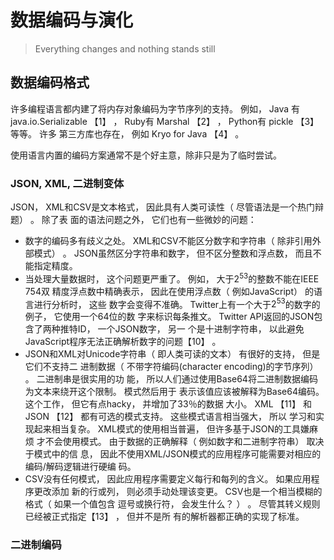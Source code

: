 # 数据编码与演化



> Everything changes and nothing stands still  

## 数据编码格式

许多编程语言都内建了将内存对象编码为字节序列的支持。 例如， Java
有 java.io.Serializable 【1】 ， Ruby有 Marshal 【2】 ， Python有 pickle 【3】 等等。 许多
第三方库也存在， 例如 Kryo for Java 【4】 。  

使用语言内置的编码方案通常不是个好主意，除非只是为了临时尝试。  

### JSON, XML, 二进制变体

JSON， XML和CSV是文本格式， 因此具有人类可读性（ 尽管语法是一个热门辩题） 。 除了表
面的语法问题之外， 它们也有一些微妙的问题：  

+ 数字的编码多有歧义之处。 XML和CSV不能区分数字和字符串（ 除非引用外部模式） 。
  JSON虽然区分字符串和数字， 但不区分整数和浮点数， 而且不能指定精度。
+ 当处理大量数据时， 这个问题更严重了。 例如， 大于$2^{53}$的整数不能在IEEE 754双
  精度浮点数中精确表示， 因此在使用浮点数（ 例如JavaScript） 的语言进行分析时， 这些
  数字会变得不准确。 Twitter上有一个大于$2^{53}$的数字的例子， 它使用一个64位的数
  字来标识每条推文。 Twitter API返回的JSON包含了两种推特ID， 一个JSON数字， 另一
  个是十进制字符串， 以此避免JavaScript程序无法正确解析数字的问题【10】 。
+ JSON和XML对Unicode字符串（ 即人类可读的文本） 有很好的支持， 但是它们不支持二
  进制数据（ 不带字符编码(character encoding)的字节序列） 。 二进制串是很实用的功
  能， 所以人们通过使用Base64将二进制数据编码为文本来绕开这个限制。 模式然后用于
  表示该值应该被解释为Base64编码。 这个工作， 但它有点hacky， 并增加了33％的数据
  大小。 XML 【11】 和JSON 【12】 都有可选的模式支持。 这些模式语言相当强大， 所以
  学习和实现起来相当复杂。 XML模式的使用相当普遍， 但许多基于JSON的工具嫌麻烦
  才不会使用模式。 由于数据的正确解释（ 例如数字和二进制字符串） 取决于模式中的信
  息， 因此不使用XML/JSON模式的应用程序可能需要对相应的编码/解码逻辑进行硬编
  码。
+ CSV没有任何模式， 因此应用程序需要定义每行和每列的含义。 如果应用程序更改添加
  新的行或列， 则必须手动处理该变更。 CSV也是一个相当模糊的格式（ 如果一个值包含
  逗号或换行符， 会发生什么？ ） 。 尽管其转义规则已经被正式指定【13】 ， 但并不是所
  有的解析器都正确的实现了标准。  

### 二进制编码

